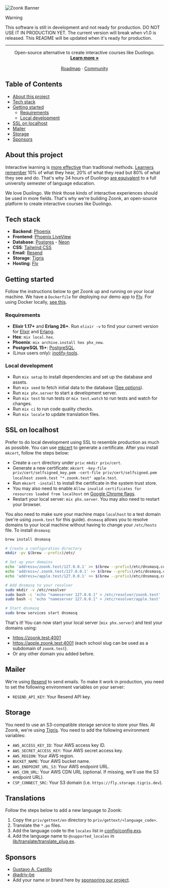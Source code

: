 <picture>
  <source media="(prefers-color-scheme: dark)" srcset="https://github.com/zoonk/.github/assets/4393133/3a24c5e9-dc8e-4491-9aeb-95dd6f7283c8">
  <source media="(prefers-color-scheme: light)" srcset="https://github.com/zoonk/.github/assets/4393133/ddbb2208-feac-4a58-adac-f769cff4dc7f">
  <img alt="Zoonk Banner" src="https://github.com/zoonk/.github/assets/4393133/ddbb2208-feac-4a58-adac-f769cff4dc7f">
</picture>

> [!WARNING]
> This software is still in development and not ready for production. DO NOT USE IT IN PRODUCTION YET. The current version will break when v1.0 is released. This README will be updated when it's ready for production.

---

<p align="center">
  Open-source alternative to create interactive courses like Duolingo.
  <br />
  <a href="https://zoonk.org"><strong>Learn more »</strong></a>
  <br />
  <br />
  <a href="https://github.com/zoonk/.github/blob/main/roadmap.md">Roadmap</a>
  ·
  <a href="https://github.com/orgs/zoonk/discussions">Community</a>
</p>

## Table of Contents

- [About this project](#about-this-project)
- [Tech stack](#tech-stack)
- [Getting started](#getting-started)
  - [Requirements](#requirements)
  - [Local development](#local-development)
- [SSL on localhost](#ssl-on-localhost)
- [Mailer](#mailer)
- [Storage](#storage)
- [Sponsors](#sponsors)

## About this project

Interactive learning is [more effective](https://www.sciencedaily.com/releases/2021/09/210930140710.htm) than traditional methods. [Learners remember](https://www.linkedin.com/pulse/how-does-interactive-learning-boost-outcomes/) 10% of what they hear, 20% of what they read but 80% of what they see and do. That's why 34 hours of Duolingo [are equivalent](https://support.duolingo.com/hc/en-us/articles/115000035183-Are-there-official-studies-about-Duolingo-) to a full university semester of language education.

We love Duolingo. We think those kinds of interactive experiences should be used in more fields. That's why we're building Zoonk, an open-source platform to create interactive courses like Duolingo.

## Tech stack

- **Backend**: [Phoenix](https://www.phoenixframework.org/)
- **Frontend**: [Phoenix LiveView](https://hexdocs.pm/phoenix_live_view)
- **Database**: [Postgres](https://www.postgresql.org) - [Neon](https://neon.tech/)
- **CSS**: [Tailwind CSS](https://tailwindcss.com/)
- **Email**: [Resend](https://resend.com/)
- **Storage**: [Tigris](https://tigrisdata.com/)
- **Hosting**: [Fly](https://fly.io/)

## Getting started

Follow the instructions below to get Zoonk up and running on your local machine. We have a `Dockerfile` for deploying our demo app to [Fly](https://fly.io/). For using Docker locally, [see this](./local/README.md).

### Requirements

- **Elixir 1.17+** and **Erlang 26+**. Run `elixir -v` to find your current version for [Elixir](https://elixir-lang.org/install.html) and [Erlang](https://elixir-lang.org/install.html#installing-erlang).
- **Hex**: `mix local.hex`.
- **Phoenix**: `mix archive.install hex phx_new`.
- **PostgreSQL 15+**: [PostgreSQL](https://www.postgresql.org/).
- (Linux users only): [inotify-tools](https://github.com/inotify-tools/inotify-tools/wiki).

### Local development

- Run `mix setup` to install dependencies and set up the database and assets.
- Run `mix seed` to fetch initial data to the database ([See options](./priv/repo/seed/README.md)).
- Run `mix phx.server` to start a development server.
- Run `mix test` to run tests or `mix test.watch` to run tests and watch for changes.
- Run `mix ci` to run code quality checks.
- Run `mix locale` to update translation files.

## SSL on localhost

Prefer to do local development using SSL to resemble production as much as possible. You can use [mkcert](https://github.com/FiloSottile/mkcert) to generate a certificate. After you install `mkcert`, follow the steps below:

- Create a `cert` directory under `priv`: `mkdir priv/cert`.
- Generate a new certificate: `mkcert -key-file priv/cert/selfsigned_key.pem -cert-file priv/cert/selfsigned.pem localhost zoonk.test "*.zoonk.test" apple.test`.
- Run `mkcert -install` to install the certificate in the system trust store.
- You may also need to enable `Allow invalid certificates for resources loaded from localhost` on [Google Chrome flags](chrome://flags/#allow-insecure-localhost).
- Restart your local server: `mix phx.server`. You may also need to restart your browser.

You also need to make sure your machine maps `localhost` to a test domain (we're using `zoonk.test` for this guide). `dnsmasq` allows you to resolve domains to your local machine without having to change your `/etc/hosts` file. To install `dnsmasq`:

```sh
brew install dnsmasq

# Create a configuration directory
mkdir -pv $(brew --prefix)/etc/

# Set up your domains
echo 'address=/zoonk.test/127.0.0.1' >> $(brew --prefix)/etc/dnsmasq.conf
echo 'address=/.zoonk.test/127.0.0.1' >> $(brew --prefix)/etc/dnsmasq.conf
echo 'address=/apple.test/127.0.0.1' >> $(brew --prefix)/etc/dnsmasq.conf

# Add dnsmasq to your resolver
sudo mkdir -v /etc/resolver
sudo bash -c 'echo "nameserver 127.0.0.1" > /etc/resolver/zoonk.test'
sudo bash -c 'echo "nameserver 127.0.0.1" > /etc/resolver/apple.test'

# Start dnsmasq
sudo brew services start dnsmasq
```

That's it! You can now start your local server (`mix phx.server`) and test your domains using:

- https://zoonk.test:4001
- https://apple.zoonk.test:4001 (each school slug can be used as a subdomain of `zoonk.test`).
- Or any other domain you added before.

## Mailer

We're using [Resend](https://resend.com) to send emails. To make it work in production, you need to set the following environment variables on your server:

- `RESEND_API_KEY`: Your Resend API key.

## Storage

You need to use an S3-compatible storage service to store your files. At Zoonk, we're using [Tigris](https://tigrisdata.com/). You need to add the following environment variables:

- `AWS_ACCESS_KEY_ID`: Your AWS access key ID.
- `AWS_SECRET_ACCESS_KEY`: Your AWS secret access key.
- `AWS_REGION`: Your AWS region.
- `BUCKET_NAME`: Your AWS bucket name.
- `AWS_ENDPOINT_URL_S3`: Your AWS endpoint URL.
- `AWS_CDN_URL`: Your AWS CDN URL (optional. If missing, we'll use the S3 endpoint URL).
- `CSP_CONNECT_SRC`: Your S3 domain (i.e. `https://fly.storage.tigris.dev`).

## Translations

Follow the steps below to add a new language to Zoonk:

1. Copy the `priv/gettext/en` directory to `priv/gettext/<language_code>`.
2. Translate the `*.po` files.
3. Add the language code to the `locales` list in [config/config.exs](config/config.exs).
4. Add the language name to `@supported_locales` in [lib/translate/translate_plug.ex](lib/translate/translate_plug.ex).

## Sponsors

- [Gustavo A. Castillo](https://github.com/guscastilloa)
- [@adriy-be](https://github.com/adriy-be)
- Add your name or brand here by [sponsoring our project](https://github.com/sponsors/wceolin).
